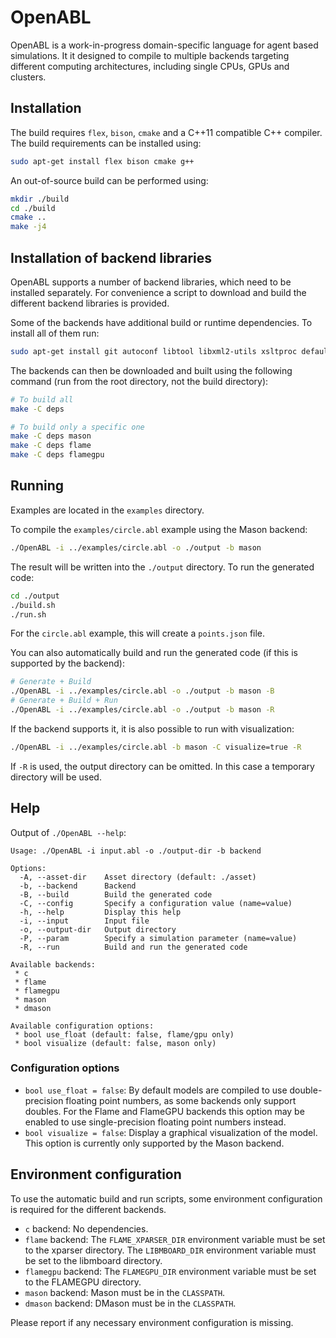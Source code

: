 # OpenABL

OpenABL is a work-in-progress domain-specific language for agent based simulations. It it designed to compile to multiple backends targeting different computing architectures, including single CPUs,
GPUs and clusters.

## Installation

The build requires `flex`, `bison`, `cmake` and a C++11 compatible C++
compiler. The build requirements can be installed using:

```sh
sudo apt-get install flex bison cmake g++
```

An out-of-source build can be performed using:

```sh
mkdir ./build
cd ./build
cmake ..
make -j4
```

## Installation of backend libraries

OpenABL supports a number of backend libraries, which need to be installed
separately. For convenience a script to download and build the different
backend libraries is provided.

Some of the backends have additional build or runtime dependencies. To install
all of them run:

```sh
sudo apt-get install git autoconf libtool libxml2-utils xsltproc default-jdk
```

The backends can then be downloaded and built using the following command (run
from the root directory, not the build directory):

```sh
# To build all
make -C deps

# To build only a specific one
make -C deps mason
make -C deps flame
make -C deps flamegpu
```

## Running

Examples are located in the `examples` directory.

To compile the `examples/circle.abl` example using the Mason backend:

```sh
./OpenABL -i ../examples/circle.abl -o ./output -b mason
```

The result will be written into the `./output` directory. To run the generated code:

```sh
cd ./output
./build.sh
./run.sh
```

For the `circle.abl` example, this will create a `points.json` file.

You can also automatically build and run the generated code (if this is supported by the backend):

```sh
# Generate + Build
./OpenABL -i ../examples/circle.abl -o ./output -b mason -B
# Generate + Build + Run
./OpenABL -i ../examples/circle.abl -o ./output -b mason -R
```

If the backend supports it, it is also possible to run with visualization:

```sh
./OpenABL -i ../examples/circle.abl -b mason -C visualize=true -R
```

If `-R` is used, the output directory can be omitted. In this case a temporary directory will be
used.

## Help

Output of `./OpenABL --help`:

```
Usage: ./OpenABL -i input.abl -o ./output-dir -b backend

Options:
  -A, --asset-dir    Asset directory (default: ./asset)
  -b, --backend      Backend
  -B, --build        Build the generated code
  -C, --config       Specify a configuration value (name=value)
  -h, --help         Display this help
  -i, --input        Input file
  -o, --output-dir   Output directory
  -P, --param        Specify a simulation parameter (name=value)
  -R, --run          Build and run the generated code

Available backends:
 * c
 * flame
 * flamegpu
 * mason
 * dmason

Available configuration options:
 * bool use_float (default: false, flame/gpu only)
 * bool visualize (default: false, mason only)
```

### Configuration options

 * `bool use_float = false`: By default models are compiled to use double-precision floating point
   numbers, as some backends only support doubles. For the Flame and FlameGPU backends this option
   may be enabled to use single-precision floating point numbers instead.
 * `bool visualize = false`: Display a graphical visualization of the model. This option is
   currently only supported by the Mason backend.

## Environment configuration

To use the automatic build and run scripts, some environment configuration is required for the
different backends.

 * `c` backend: No dependencies.
 * `flame` backend: The `FLAME_XPARSER_DIR` environment variable must be set to
   the xparser directory. The `LIBMBOARD_DIR` environment variable must be set
   to the libmboard directory.
 * `flamegpu` backend: The `FLAMEGPU_DIR` environment variable must be set to
   the FLAMEGPU directory.
 * `mason` backend: Mason must be in the `CLASSPATH`.
 * `dmason` backend: DMason must be in the `CLASSPATH`.

Please report if any necessary environment configuration is missing.
